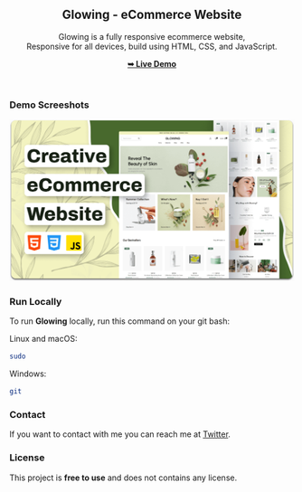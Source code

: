 <div align="center">

  <h2 align="center">Glowing - eCommerce Website</h2>

Glowing is a fully responsive ecommerce website, <br />Responsive for all devices, build using HTML, CSS, and JavaScript.

<a href=""><strong>➥ Live Demo</strong></a>

</div>

<br />

### Demo Screeshots

![Glowing Desktop Demo](./readme-images/desktop.png "Desktop Demo")

### Run Locally

To run **Glowing** locally, run this command on your git bash:

Linux and macOS:

```bash
sudo
```

Windows:

```bash
git
```

### Contact

If you want to contact with me you can reach me at [Twitter](https://www.twitter.com/codewithsadee).

### License

This project is **free to use** and does not contains any license.
